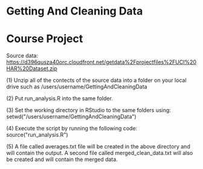 # Getting And Cleaning Data
# Course Project

Source data: https://d396qusza40orc.cloudfront.net/getdata%2Fprojectfiles%2FUCI%20HAR%20Dataset.zip

(1) Unzip all of the contects of the source data into a folder on your local drive such as /users/username/GettingAndCleaningData

(2) Put run_analysis.R into the same folder.

(3) Set the working directory in RStudio to the same folders using: setwd("/users/username/GettingAndCleaningData")

(4) Execute the script by running the following code: source("run_analysis.R")

(5) A file called averages.txt file will be created in the above directory and will contain the output. 
    A second file called merged_clean_data.txt will also be created and will contain the merged data.

